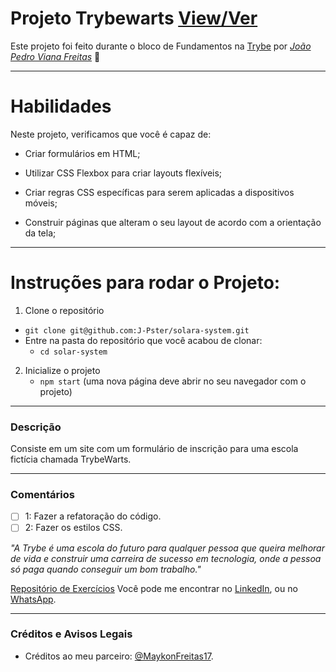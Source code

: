 # Projeto Trybewarts [View/Ver](https://j-pster.github.io/trybewarts/)
Este projeto foi feito durante o bloco de Fundamentos na [Trybe](https://www.betrybe.com/) por _[João Pedro Viana Freitas](https://www.linkedin.com/in/joaopster/)_ :rocket:

---

# Habilidades
Neste projeto, verificamos que você é capaz de:

* Criar formulários em HTML;

* Utilizar CSS Flexbox para criar layouts flexíveis;

* Criar regras CSS específicas para serem aplicadas a dispositivos móveis;

* Construir páginas que alteram o seu layout de acordo com a orientação da tela;

---

# Instruções para rodar o Projeto:

1. Clone o repositório
  * `git clone git@github.com:J-Pster/solara-system.git`
  * Entre na pasta do repositório que você acabou de clonar:
    * `cd solar-system`

2. Inicialize o projeto
    * `npm start` (uma nova página deve abrir no seu navegador com o projeto)

---

### Descrição

Consiste em um site com um formulário de inscrição para uma escola fictícia chamada TrybeWarts.

---

### Comentários
- [ ] 1: Fazer a refatoração do código.
- [ ] 2: Fazer os estilos CSS.

_"A Trybe é uma escola do futuro para qualquer pessoa que queira melhorar de vida e construir uma carreira de sucesso em tecnologia, onde a pessoa só paga quando conseguir um bom trabalho."_

[Repositório de Exercícios](https://github.com/J-Pster/meu-super-repo)
Você pode me encontrar no [LinkedIn][1], ou no [WhatsApp][2].

<!-- Resources -->
<!-- links to your social media accounts -->
[1]: https://www.linkedin.com/in/joaopster/
[2]: https://api.whatsapp.com/send?phone=5562992765354&text=Ol%C3%A1%2C%20%C3%A9%20o%20Pster%3F%20Venho%20do%20Github.

---

### Créditos e Avisos Legais
- Créditos ao meu parceiro: [@MaykonFreitas17](https://github.com/MaykonFreitas17).
